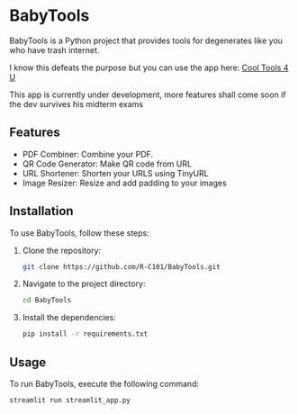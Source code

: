 # BabyTools

BabyTools is a Python project that provides tools for degenerates like you who have trash internet.

I know this defeats the purpose but you can use the app here:
 [Cool Tools 4 U](https://cooltools4u.streamlit.app/)

 This app is currently under development, more features shall come soon if the dev survives his midterm exams

## Features

- PDF Combiner: Combine your PDF.
- QR Code Generator: Make QR code from URL
- URL Shortener: Shorten your URLS using TinyURL
- Image Resizer: Resize and add padding to your images
## Installation

To use BabyTools, follow these steps:

1. Clone the repository:

    ```bash
    git clone https://github.com/R-C101/BabyTools.git
    ```

2. Navigate to the project directory:

    ```bash
    cd BabyTools
    ```

3. Install the dependencies:

    ```bash
    pip install -r requirements.txt
    ```

## Usage

To run BabyTools, execute the following command:

```bash
streamlit run streamlit_app.py
